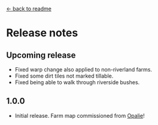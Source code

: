 [← back to readme](README.md)

# Release notes
## Upcoming release
* Fixed warp change also applied to non-riverland farms.
* Fixed some dirt tiles not marked tillable.
* Fixed being able to walk through riverside bushes.

## 1.0.0
* Initial release. Farm map commissioned from [Opalie](https://www.nexusmods.com/stardewvalley/users/38947035)!
